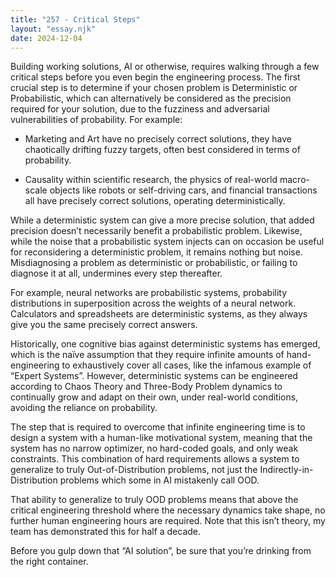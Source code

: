 ```yaml
---
title: "257 - Critical Steps"
layout: "essay.njk"
date: 2024-12-04
---
```


Building working solutions, AI or otherwise, requires walking through a few critical steps before you even begin the engineering process. The first crucial step is to determine if your chosen problem is Deterministic or Probabilistic, which can alternatively be considered as the precision required for your solution, due to the fuzziness and adversarial vulnerabilities of probability. For example:

- Marketing and Art have no precisely correct solutions, they have chaotically drifting fuzzy targets, often best considered in terms of probability.

- Causality within scientific research, the physics of real-world macro-scale objects like robots or self-driving cars, and financial transactions all have precisely correct solutions, operating deterministically.

While a deterministic system can give a more precise solution, that added precision doesn’t necessarily benefit a probabilistic problem. Likewise, while the noise that a probabilistic system injects can on occasion be useful for reconsidering a deterministic problem, it remains nothing but noise. Misdiagnosing a problem as deterministic or probabilistic, or failing to diagnose it at all, undermines every step thereafter.

For example, neural networks are probabilistic systems, probability distributions in superposition across the weights of a neural network. Calculators and spreadsheets are deterministic systems, as they always give you the same precisely correct answers.

Historically, one cognitive bias against deterministic systems has emerged, which is the naïve assumption that they require infinite amounts of hand-engineering to exhaustively cover all cases, like the infamous example of “Expert Systems”. However, deterministic systems can be engineered according to Chaos Theory and Three-Body Problem dynamics to continually grow and adapt on their own, under real-world conditions, avoiding the reliance on probability.

The step that is required to overcome that infinite engineering time is to design a system with a human-like motivational system, meaning that the system has no narrow optimizer, no hard-coded goals, and only weak constraints. This combination of hard requirements allows a system to generalize to truly Out-of-Distribution problems, not just the Indirectly-in-Distribution problems which some in AI mistakenly call OOD.

That ability to generalize to truly OOD problems means that above the critical engineering threshold where the necessary dynamics take shape, no further human engineering hours are required. Note that this isn’t theory, my team has demonstrated this for half a decade.

Before you gulp down that “AI solution”, be sure that you’re drinking from the right container.

